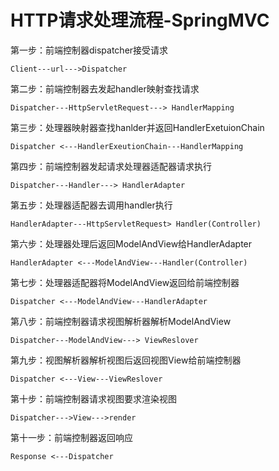 # HTTP请求处理流程-SpringMVC

第一步：前端控制器dispatcher接受请求

    Client---url--->Dispatcher

第二步：前端控制器去发起handler映射查找请求

    Dispatcher---HttpServletRequest---> HandlerMapping

第三步：处理器映射器查找hanlder并返回HandlerExetuionChain

    Dispatcher <---HandlerExeutionChain---HandlerMapping

第四步：前端控制器发起请求处理器适配器请求执行

    Dispatcher---Handler---> HandlerAdapter

第五步：处理器适配器去调用handler执行

    HandlerAdapter---HttpServletRequest> Handler(Controller)

第六步：处理器处理后返回ModelAndView给HandlerAdapter

    HandlerAdapter <---ModelAndView---Handler(Controller)

第七步：处理器适配器将ModelAndView返回给前端控制器

    Dispatcher <---ModelAndView---HandlerAdapter

第八步：前端控制器请求视图解析器解析ModelAndView

    Dispatcher---ModelAndView---> ViewReslover

第九步：视图解析器解析视图后返回视图View给前端控制器

    Dispatcher <---View---ViewReslover

第十步：前端控制器请求视图要求渲染视图

    Dispatcher--->View--->render

第十一步：前端控制器返回响应

    Response <---Dispatcher